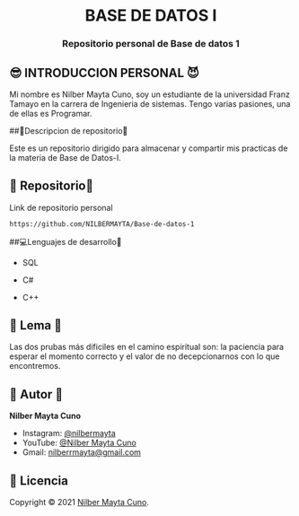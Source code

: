 <h1 align="center">BASE DE DATOS I</h1>
<h3 align="center">Repositorio personal de Base de datos 1</h3>

## 😎 INTRODUCCION PERSONAL 😈

Mi nombre es Nilber Mayta Cuno, soy un estudiante de la universidad Franz Tamayo en la carrera de Ingenieria de sistemas. Tengo varias pasiones, una de ellas es Programar.

##🙌Descripcion de repositorio🫥

Este es un repositorio dirigido para almacenar y compartir mis practicas de la materia de Base de Datos-I.

## 🚀 Repositorio👾

Link de repositorio personal

```sh
https://github.com/NILBERMAYTA/Base-de-datos-1
```

##💻Lenguajes de desarrollo👻

- SQL

- C#

- C++


## 📖  Lema 🍵

Las dos prubas más dificiles en el camino espiritual son: la paciencia para esperar el momento correcto y el valor de no decepcionarnos con lo que encontremos.



## 👤 Autor 🙋

**Nilber Mayta Cuno**

- Instagram: [@nilbermayta](https://www.instagram.com/nilbermayta/)
- YouTube: [@Nilber Mayta Cuno](https://www.youtube.com/channel/UCS__hgLxtR44wIo7vrlPO-A/videos)
- Gmail: [nilberrmayta@gmail.com
](https://mail.google.com/mail/u/0/#inbox)


## 📝 Licencia 

Copyright © 2021 [Nilber Mayta Cuno](https://github.com/NILBERMAYTA).
